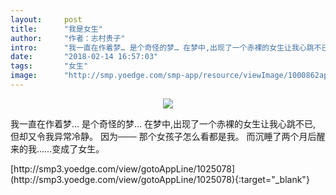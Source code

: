 ```yaml
---
layout:     post
title:      "我是女生"
author:     "作者：志村贵子"
intro:      "我一直在作着梦… 是个奇怪的梦… 在梦中,出现了一个赤裸的女生让我心跳不已, 但却又令我异常冷静。 因为─── 那个女孩子怎么看都是我。 而沉睡了两个月后醒来的我……变成了女生。"
date:       "2018-02-14 16:57:03"
tags:       "女生"
image:      "http://smp.yoedge.com/smp-app/resource/viewImage/1000862appline.png"
---
```

<div style="text-align: center">
<p><img src="http://smp.yoedge.com/smp-app/resource/viewImage/1000862appline.png"/></p>
</div>
<p class="post-meta">
<span>我一直在作着梦… 是个奇怪的梦… 在梦中,出现了一个赤裸的女生让我心跳不已, 但却又令我异常冷静。 因为─── 那个女孩子怎么看都是我。 而沉睡了两个月后醒来的我……变成了女生。</span>
</p>
[http://smp3.yoedge.com/view/gotoAppLine/1025078](http://smp3.yoedge.com/view/gotoAppLine/1025078){:target="_blank"}


